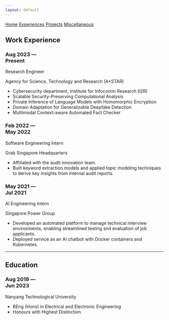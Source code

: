 ```yaml
---
layout: default
---
```

<div class="topnav">
  <a href="/">Home</a>
  <a href="./experiences.html" class="active">Experiences</a>
  <a href="./experiences.html">Projects</a>
  <a href="./experiences.html">Miscellaneous</a>
</div>

## Work Experience
<div class="entry">
  <div class="title">
    <h3>Aug 2023 &mdash; <br /> Present</h3>
    <p>Research Engineer</p>
  </div>
  <div class="body">
    <p>Agency for Science, Technology and Research (A*STAR)</p>
    <ul>
      <li>Cybersecurity department, Institute for Infocomm Research (I2R)</li>
      <li>Scalable Security-Preserving Computational Analysis</li>
      <li>Private Inference of Language Models with Homomorphic Encryption</li>
      <li>Domain Adaptation for Generalizable Deepfake Detection</li>
      <li>Multimodal Context-aware Automated Fact Checker</li>
    </ul>
  </div>
</div>
<div class="entry">
  <div class="title">
    <h3>Feb 2022 &mdash; <br /> May 2022</h3>
    <p>Software Engineering Intern</p>
  </div>
  <div class="body">
    <p>Grab Singapore Headquarters</p>
    <ul>
      <li>Affiliated with the audit innovation team.</li>
      <li>Built keyword extraction models and applied topic modeling techniques to derive key insights
from internal audit reports.</li>
    </ul>
  </div>
</div>
<div class="entry">
  <div class="title">
    <h3>May 2021 &mdash; <br /> Jul 2021</h3>
    <p>AI Engineering Intern</p>
  </div>
  <div class="body">
    <p>Singapore Power Group</p>
    <ul>
      <li>Developed an automated platform to manage technical interview environments, enabling
streamlined testing and evaluation of job applicants.</li>
      <li>Deployed service as an AI chatbot with Docker containers and Kubernetes.</li>
    </ul>
  </div>
</div>

* * *

## Education
<div class="entry">
  <div class="title">
    <h3>Aug 2019 &mdash; <br /> Jun 2023</h3>
  </div>
  <div class="body">
    <p>Nanyang Technological University</p>
    <ul>
      <li>BEng (Hons) in Electrical and Electronic Engineering</li>
      <li>Honours with Highest Distinction</li>
    </ul>
  </div>
</div>
